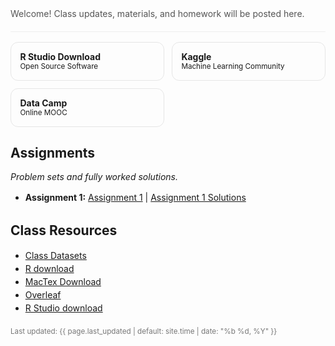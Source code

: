 <!-- Hero -->
<section style="padding:1.25rem 0;border-bottom:1px solid #eee">
  <p style="margin:.25rem 0 0;color:#555">
    Welcome! Class updates, materials, and homework will be posted here.
  </p>
  <!-- Optional: keep your Schoology/GC join code hidden -->
  <!-- Join code: VPZG-6XVG-9T8JS -->
</section>

<!-- Quick links as “cards” -->
<section style="display:grid;grid-template-columns:repeat(auto-fit,minmax(220px,1fr));gap:.75rem;margin:1rem 0">
  <a class="card" href="https://www.rstudio.com/products/rstudio/download/" style="text-decoration:none;border:1px solid #e6e6e6;border-radius:12px;padding:.9rem">
    <strong> R Studio Download </strong><br><small> Open Source Software </small>
  </a>
  <a class="card" href="https://www.kaggle.com" style="text-decoration:none;border:1px solid #e6e6e6;border-radius:12px;padding:.9rem">
    <strong>Kaggle</strong><br><small>Machine Learning Community</small>
  </a>
  <a class="card" href="https://www.datacamp.com" style="text-decoration:none;border:1px solid #e6e6e6;border-radius:12px;padding:.9rem">
    <strong> Data Camp </strong><br><small> Online MOOC </small>
  </a>
</section>


<!-- Assignments -->
<h2 id="assignments">Assignments</h2>
<p><em>Problem sets and fully worked solutions.</em></p>

<ul>
  <li><strong>Assignment 1:</strong>
    <a href="https://merrickmath.github.io/Datascience/assignments/Assignment1.pdf">Assignment 1</a> |
    <a href="https://merrickmath.github.io/Datascience/assignments/Assignment1Solutions.pdf">Assignment 1 Solutions</a>
  </li>
  <!---
  <li><strong>Assignment 2:</strong>
    <a href="https://merrickmath.github.io/Datascience/assignments/Assignment2.pdf">Assignment 2</a> |
    <a href="https://merrickmath.github.io/Datascience/assignments/Assignment2Solutions.pdf">Assignment 2 Solutions</a>
  </li>
  <li><strong>Assignment 3:</strong>
    <a href="https://merrickmath.github.io/Datascience/assignments/Assignment3.pdf">Assignment 3</a> |
    <a href="https://merrickmath.github.io/Datascience/assignments/Assignment3Solutions.pdf">Assignment 3 Solutions</a>
  </li>
  <li><strong>Assignment 4:</strong>
    <a href="https://merrickmath.github.io/Datascience/assignments/Assignment4.pdf">Assignment 4</a> |
    <a href="https://merrickmath.github.io/Datascience/assignments/Assignment4Solutions.pdf">Assignment 4 Solutions</a>
  </li>
  <li><strong>Assignment 5:</strong>
    <a href="https://merrickmath.github.io/Datascience/assignments/Assignment5.pdf">Assignment 5</a> |
    <a href="https://merrickmath.github.io/Datascience/assignments/Assignment5Solutions.pdf">Assignment 5 Solutions</a>
  </li>
  <li><strong>Assignment 6:</strong>
    <a href="https://merrickmath.github.io/Datascience/assignments/Assignment6.pdf">Assignment 6</a> |
    <a href="https://merrickmath.github.io/Datascience/assignments/Assignment6Solutions.pdf">Assignment 6 Solutions</a>
  </li>
  <li><strong>Assignment 7:</strong>
    <a href="https://merrickmath.github.io/Datascience/assignments/Assignment7.pdf">Assignment 7</a> |
    <a href="https://merrickmath.github.io/Datascience/assignments/Assignment7Solutions.pdf">Assignment 7 Solutions</a>
  </li>
  <li><strong>Assignment 8:</strong>
    <a href="https://merrickmath.github.io/Datascience/assignments/Assignment8.pdf">Assignment 8</a> |
    <a href="https://merrickmath.github.io/Datascience/assignments/Assignment8Solutions.pdf">Assignment 8 Solutions</a>
  </li>
  <li><strong>Assignment 9:</strong>
    <a href="https://merrickmath.github.io/Datascience/assignments/Assignment9.pdf">Assignment 9</a> |
    <a href="https://merrickmath.github.io/Datascience/assignments/Assignment9Solutions.pdf">Assignment 9 Solutions</a>
  </li>
  <li><strong>Assignment 10:</strong>
    <a href="https://merrickmath.github.io/Datascience/assignments/Assignment10.pdf">Assignment 10</a> |
    <a href="https://merrickmath.github.io/Datascience/assignments/Assignment10Solutions.pdf">Assignment 10 Solutions</a>
  </li>
  --->
</ul>




<!-- Resources -->
<h2 id="resources">Class Resources</h2>
<ul>
  <li><a href="https://drive.google.com/drive/folders/1SAwh7_BTf8Mkrvddb032jgdsNS6mII9f?usp=sharing">Class Datasets</a></li>
  <li><a href="https://www.r-project.org">R download</a></li>
  <li><a href="https://www.tug.org/mactex/">MacTex Download</a></li>
  <li><a href="https://www.overleaf.com">Overleaf</a></li>
  <li><a href="https://www.rstudio.com/products/rstudio/download/">R Studio download</a></li>
</ul>

<!-- Footer -->
<p style="color:#777;margin-top:1.25rem">
  <small>Last updated: {{ page.last_updated | default: site.time | date: "%b %d, %Y" }}</small>
</p>

<style>
  /* Light polish without touching your site-wide styles */
  h1,h2 { scroll-margin-top: 80px; }
  .card:hover { box-shadow: 0 4px 16px rgba(0,0,0,.06); border-color:#ddd; }
  ul { line-height: 1.5; }
</style>
